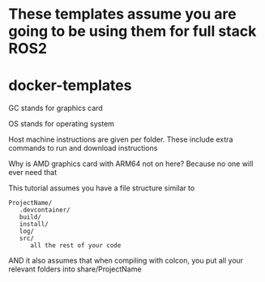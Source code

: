 # These templates assume you are going to be using them for full stack ROS2

# docker-templates
GC stands for graphics card

OS stands for operating system

Host machine instructions are given per folder. These include extra commands to run and download instructions

Why is AMD graphics card with ARM64 not on here? Because no one will ever need that

This tutorial assumes you have a file structure similar to
```
ProjectName/
   .devcontainer/
   build/
   install/
   log/
   src/
      all the rest of your code
```

AND it also assumes that when compiling with colcon, you put all your relevant folders into share/ProjectName
